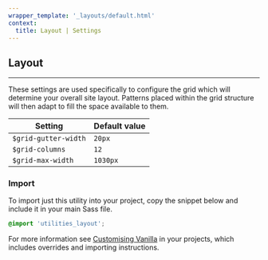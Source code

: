 ```yaml
---
wrapper_template: '_layouts/default.html'
context:
  title: Layout | Settings
---
```


## Layout

<hr>

These settings are used specifically to configure the grid which will determine your overall site layout. Patterns placed within the grid structure will then adapt to fill the space available to them.

| Setting              | Default value |
| -------------------- | ------------- |
| `$grid-gutter-width` | `20px`        |
| `$grid-columns`      | `12`          |
| `$grid-max-width`    | `1030px`      |

### Import

To import just this utility into your project, copy the snippet below and include it in your main Sass file.

```scss
@import 'utilities_layout';
```

For more information see [Customising Vanilla](/customising-vanilla/) in your projects, which includes overrides and importing instructions.
